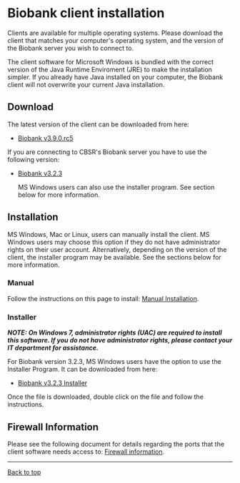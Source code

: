 # Biobank client installation

Clients are available for multiple operating systems. Please download the client that matches your
computer's operating system, and the version of the Biobank server you wish to connect to.

The client software for Microsoft Windows is bundled with the correct version of the Java Runtime
Enviroment (JRE) to make the installation simpler.  If you already have Java installed on your
computer, the Biobank client will not overwrite your current Java installation.

## Download

The latest version of the client can be downloaded from here:

* [Biobank v3.9.0.rc5](http://aicml-med.cs.ualberta.ca/CBSR/Biobank_v3.9.0.rc5/)

If you are connecting to CBSR's Biobank server you have to use the following version:

* [Biobank v3.2.3](http://aicml-med.cs.ualberta.ca/CBSR/BioBank_v3.2.3/)

    MS Windows users can also use the installer program. See section below for more information.


## Installation

MS Windows, Mac or Linux, users can manually install the client.  MS Windows users may choose this
option if they do not have administrator rights on their user account. Alternatively, depending on
the version of the client, the installer program may be available. See the sections below for more
information.

### Manual

Follow the instructions on this page to install: [Manual Installation](client_manual_installation.md).

### Installer

**_NOTE: On Windows 7, administrator rights (UAC) are required to install this software. If you do
not have administrator rights, please contact your IT department for assistance._**

For Biobank version 3.2.3, MS Windows users have the option to use the Installer Program. It can be
downloaded from here:

* [Biobank v3.2.3 Installer](http://aicml-med.cs.ualberta.ca/CBSR/BioBank_v3.2.3/BioBankInstaller-3.2.3_with_jre.exe)

Once the file is downloaded, double click on the file and follow the instructions.

## Firewall Information

Please see the following document for details regarding the ports that the client software needs
access to: [Firewall information](firewall_information.md).

****

[Back to top](../README.md)
